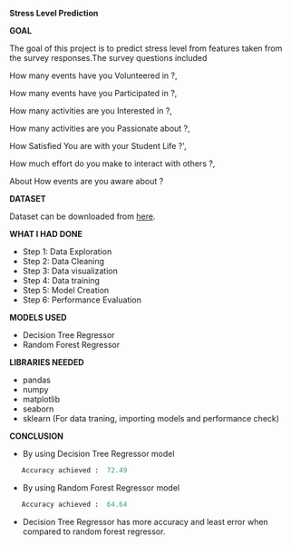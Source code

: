 **Stress Level Prediction**

**GOAL**

The goal of this project is to predict stress level from features taken from the survey responses.The survey questions included 

How many events have you Volunteered in ?,

How many events have you Participated in ?,

How many activities are you Interested in ?,
        
How many activities are you Passionate about ?,
        
How Satisfied You are with your Student Life ?',

How much effort do you make to interact with others ?,

About How events are you aware about ? 

**DATASET**

Dataset can be downloaded from [here](https://www.kaggle.com/shivamb/ideal-student-life-survey?select=survey_responses.csv).

**WHAT I HAD DONE**
- Step 1: Data Exploration
- Step 2: Data Cleaning
- Step 3: Data visualization
- Step 4: Data training
- Step 5: Model Creation
- Step 6: Performance Evaluation


**MODELS USED**
-  Decision Tree Regressor
-  Random Forest Regressor



**LIBRARIES NEEDED**
- pandas
- numpy
- matplotlib
- seaborn
- sklearn (For data traning, importing models and performance check)



**CONCLUSION**

 - By using Decision Tree Regressor model 
 ```python
    Accuracy achieved :  72.49
 ``` 
 - By using Random Forest Regressor model 
 ```python
    Accuracy achieved :  64.64
 ``` 
* Decision Tree Regressor has more accuracy and least error when compared to random forest regressor.